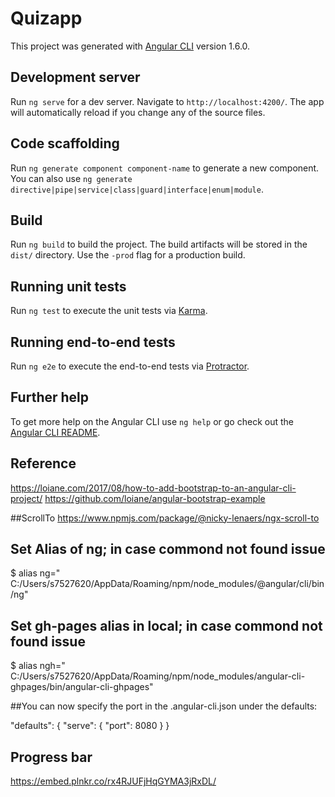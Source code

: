 # Quizapp

This project was generated with [Angular CLI](https://github.com/angular/angular-cli) version 1.6.0.

## Development server

Run `ng serve` for a dev server. Navigate to `http://localhost:4200/`. The app will automatically reload if you change any of the source files.

## Code scaffolding

Run `ng generate component component-name` to generate a new component. You can also use `ng generate directive|pipe|service|class|guard|interface|enum|module`.

## Build

Run `ng build` to build the project. The build artifacts will be stored in the `dist/` directory. Use the `-prod` flag for a production build.

## Running unit tests

Run `ng test` to execute the unit tests via [Karma](https://karma-runner.github.io).

## Running end-to-end tests

Run `ng e2e` to execute the end-to-end tests via [Protractor](http://www.protractortest.org/).

## Further help

To get more help on the Angular CLI use `ng help` or go check out the [Angular CLI README](https://github.com/angular/angular-cli/blob/master/README.md).


## Reference 
https://loiane.com/2017/08/how-to-add-bootstrap-to-an-angular-cli-project/
https://github.com/loiane/angular-bootstrap-example

##ScrollTo
https://www.npmjs.com/package/@nicky-lenaers/ngx-scroll-to

## Set Alias of ng; in case commond not found issue
$ alias ng=" C:/Users/s7527620/AppData/Roaming/npm/node_modules/@angular/cli/bin/ng"

## Set gh-pages alias in local; in case commond not found issue

$ alias ngh=" C:/Users/s7527620/AppData/Roaming/npm/node_modules/angular-cli-ghpages/bin/angular-cli-ghpages"
	
##You can now specify the port in the .angular-cli.json under the defaults:

"defaults": {
  "serve": {
    "port": 8080
  }
}

## Progress bar
https://embed.plnkr.co/rx4RJUFjHqGYMA3jRxDL/



